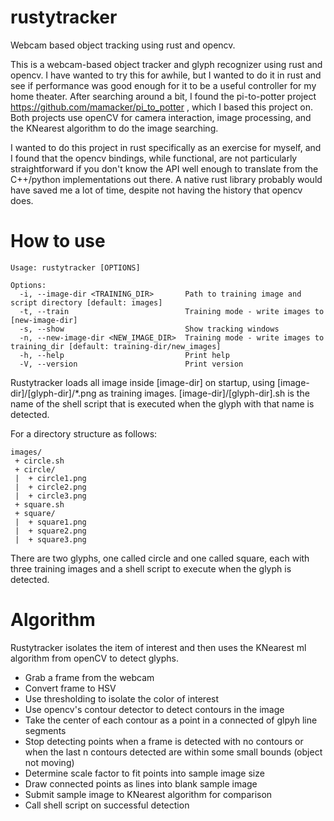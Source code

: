 # rustytracker

Webcam based object tracking using rust and opencv.

This is a webcam-based object tracker and glyph recognizer using rust and opencv.  I have wanted to try this for awhile, 
but I wanted to do it in rust and see if performance was good enough for it to be a useful controller for my home theater.
After searching around a bit, I found the pi-to-potter project https://github.com/mamacker/pi_to_potter , which I based 
this project on.  Both projects use openCV for camera interaction, image processing, and the KNearest algorithm to do the image searching. 

I wanted to do this project in rust specifically as an exercise for myself, and I found that the opencv bindings, while
functional, are not particularly straightforward if you don't know the API well enough to translate from the C++/python
implementations out there.  A native rust library probably would have saved me a lot of time, despite not having the 
history that opencv does. 

# How to use

```
Usage: rustytracker [OPTIONS]

Options:
  -i, --image-dir <TRAINING_DIR>       Path to training image and script directory [default: images]
  -t, --train                          Training mode - write images to [new-image-dir]
  -s, --show                           Show tracking windows
  -n, --new-image-dir <NEW_IMAGE_DIR>  Training mode - write images to training_dir [default: training-dir/new_images]
  -h, --help                           Print help
  -V, --version                        Print version

```

Rustytracker loads all image inside [image-dir] on startup, using [image-dir]/[glyph-dir]/*.png as training images.
[image-dir]/[glyph-dir].sh is the name of the shell script that is executed when the glyph with that name is detected.

For a directory structure as follows:
```
images/ 
 + circle.sh
 + circle/
 |  + circle1.png
 |  + circle2.png
 |  + circle3.png
 + square.sh
 + square/
 |  + square1.png
 |  + square2.png
 |  + square3.png
 ```

There are two glyphs, one called circle and one called square, each with three training images and a shell script to 
execute when the glyph is detected.

# Algorithm

Rustytracker isolates the item of interest and then uses the KNearest ml algorithm from openCV to detect glyphs.  
- Grab a frame from the webcam
- Convert frame to HSV
- Use thresholding to isolate the color of interest
- Use opencv's contour detector to detect contours in the image
- Take the center of each contour as a point in a connected of glpyh line segments
- Stop detecting points when a frame is detected with no contours or when the last n contours detected are within some small bounds (object not moving)
- Determine scale factor to fit points into sample image size
- Draw connected points as lines into blank sample image
- Submit sample image to KNearest algorithm for comparison
- Call shell script on successful detection

